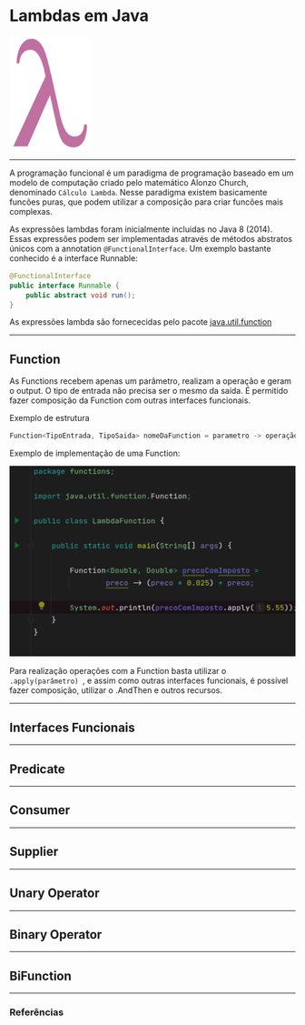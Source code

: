 # Lambdas em Java

<img src="./imgs/lambda.png" height="200">

---

A programação funcional é um paradigma de programação baseado em um modelo 
de computação criado pelo matemático Alonzo Church, denominado `Cálculo Lambda`.
Nesse paradigma existem basicamente funcões puras, que podem utilizar a 
composição para criar funcões mais complexas.

As expressões lambdas foram inicialmente incluidas no Java 8 (2014).
Essas expressões podem ser implementadas através de métodos abstratos únicos 
com a annotation `@FunctionalInterface`. Um exemplo bastante conhecido é a 
interface Runnable:

```java
@FunctionalInterface
public interface Runnable {
    public abstract void run();
}
```

As expressões lambda são fornececidas pelo pacote [java.util.function]("https://docs.oracle.com/javase/8/docs/api/java/util/function/package-summary.html")

---

## Function

As Functions recebem apenas um parâmetro, realizam a operação e geram o output.
O tipo de entrada não precisa ser o mesmo da saída.
É permitido fazer composição da Function com outras interfaces funcionais.

Exemplo de estrutura

```java
Function<TipoEntrada, TipoSaida> nomeDaFunction = parametro -> operação;

```

Exemplo de implementação de uma Function:

<img src="./imgs/Function.png">

Para realização operações com a Function  basta utilizar o `.apply(parâmetro)
`, e 
assim 
como outras interfaces funcionais, é possível fazer composição, utilizar o 
.AndThen e outros recursos.

---

## Interfaces Funcionais

---

## Predicate

---

## Consumer

---

## Supplier

---

## Unary Operator

---

## Binary Operator

---

## BiFunction

---

### Referências

